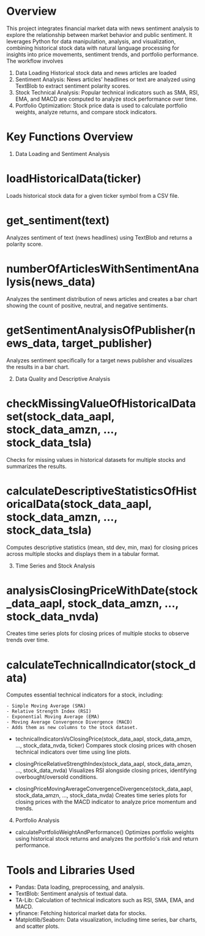 # Overview
This project integrates financial market data with news sentiment analysis to explore the relationship between market behavior and public sentiment. It leverages Python for data manipulation, analysis, and visualization, combining historical stock data with natural language processing for insights into price movements, sentiment trends, and portfolio performance.
The workflow involves
1. Data Loading 
 Historical stock data and news articles are loaded
2. Sentiment Analysis: News articles' headlines or text are analyzed using TextBlob to extract sentiment polarity scores.
3. Stock Technical Analysis: Popular technical indicators such as SMA, RSI, EMA, and MACD are computed to analyze stock performance over time.
4. Portfolio Optimization: Stock price data is used to calculate portfolio weights, analyze returns, and compare stock indicators.

# Key Functions Overview
1. Data Loading and Sentiment Analysis
# loadHistoricalData(ticker)
Loads historical stock data for a given ticker symbol from a CSV file.

# get_sentiment(text)
Analyzes sentiment of text (news headlines) using TextBlob and returns a polarity score.

# numberOfArticlesWithSentimentAnalysis(news_data)
Analyzes the sentiment distribution of news articles and creates a bar chart showing the count of positive, neutral, and negative sentiments.

# getSentimentAnalysisOfPublisher(news_data, target_publisher)
Analyzes sentiment specifically for a target news publisher and visualizes the results in a bar chart.

2. Data Quality and Descriptive Analysis
# checkMissingValueOfHistoricalDataset(stock_data_aapl, stock_data_amzn, ..., stock_data_tsla)
Checks for missing values in historical datasets for multiple stocks and summarizes the results.

# calculateDescriptiveStatisticsOfHistoricalData(stock_data_aapl, stock_data_amzn, ..., stock_data_tsla)
Computes descriptive statistics (mean, std dev, min, max) for closing prices across multiple stocks and displays them in a tabular format.

3. Time Series and Stock Analysis
# analysisClosingPriceWithDate(stock_data_aapl, stock_data_amzn, ..., stock_data_nvda)
Creates time series plots for closing prices of multiple stocks to observe trends over time.

# calculateTechnicalIndicator(stock_data)
Computes essential technical indicators for a stock, including:

    - Simple Moving Average (SMA)
    - Relative Strength Index (RSI)
    - Exponential Moving Average (EMA)
    - Moving Average Convergence Divergence (MACD)
    - Adds them as new columns to the stock dataset.
- technicalIndicatorsVsClosingPrice(stock_data_aapl, stock_data_amzn, ..., stock_data_nvda, ticker)
Compares stock closing prices with chosen technical indicators over time using line plots.

- closingPriceRelativeStrengthIndex(stock_data_aapl, stock_data_amzn, ..., stock_data_nvda)
Visualizes RSI alongside closing prices, identifying overbought/oversold conditions.
- closingPriceMovingAverageConvergenceDivergence(stock_data_aapl, stock_data_amzn, ..., stock_data_nvda)
Creates time series plots for closing prices with the MACD indicator to analyze price momentum and trends.

4. Portfolio Analysis
- calculatePortfolioWeightAndPerformance()
Optimizes portfolio weights using historical stock returns and analyzes the portfolio's risk and return performance.

# Tools and Libraries Used
- Pandas: Data loading, preprocessing, and analysis.
- TextBlob: Sentiment analysis of textual data.
- TA-Lib: Calculation of technical indicators such as RSI, SMA, EMA, and MACD.
- yfinance: Fetching historical market data for stocks.
- Matplotlib/Seaborn: Data visualization, including time series, bar charts, and scatter plots.